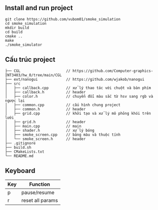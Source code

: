 ## Install and run project
```
git clone https://github.com/vubom01/smoke_simulation
cd smoke_simulation
mkdir build
cd build
cmake ..
make
./smoke_simulator
```
## Cấu trúc project
```
├── CGL                     // https://github.com/Computer-graphics-INT3403/hw_0/tree/main/CGL
├── ext/nanogui             // https://github.com/wjakob/nanogui
├── src
│   ├── callback.cpp        // xử lý thao tác với chuột và bàn phím
│   ├── callback.h          // header 
│   ├── color.h             // chuyển đổi màu sắc từ hsv sang rgb và ngược lại
│   ├── common.cpp          // cấu hình chung project
│   ├── common.h            // header 
│   ├── grid.cpp            // khởi tạo và xử lý mô phỏng khói trên lưới   
│   ├── grid.h              // header 
│   ├── main.cpp            // main
│   ├── shader.h            // xử lý bóng
│   ├── smoke_screen.cpp    // bảng màu và thuộc tính
│   └── smoke_screen.h      // header  
├── .gitignore  
├── build.sh
├── CMakeLists.txt
└── README.md  
```
## Keyboard
| Key  | Function         |
| ---- | -----------------|
| p    | pause/resume     |
| r    | reset all params |